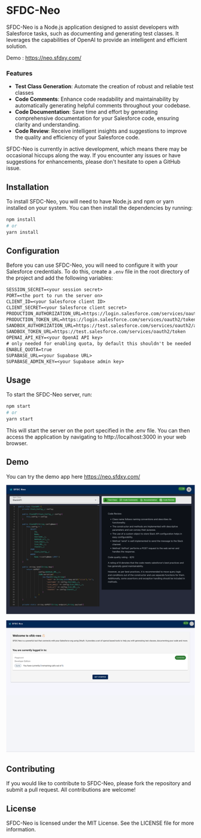 # SFDC-Neo

SFDC-Neo is a Node.js application designed to assist developers with Salesforce tasks, such as documenting and generating test classes. It leverages the capabilities of OpenAI to provide an intelligent and efficient solution.

Demo : https://neo.sfdxy.com/

### Features
   - **Test Class Generation**: Automate the creation of robust and reliable test classes
   - **Code Comments**:  Enhance code readability and maintainability by automatically generating helpful comments throughout your codebase.
   - **Code Documentation**: Save time and effort by generating comprehensive documentation for your Salesforce code, ensuring clarity and understanding.
   - **Code Review**: Receive intelligent insights and suggestions to improve the quality and efficiency of your Salesforce code.


SFDC-Neo is currently in active development, which means there may be occasional hiccups along the way. If you encounter any issues or have suggestions for enhancements, please don't hesitate to open a GitHub issue. 

## Installation

To install SFDC-Neo, you will need to have Node.js and npm or yarn installed on your system. You can then install the dependencies by running:

```bash
npm install
# or
yarn install
```


## Configuration
Before you can use SFDC-Neo, you will need to configure it with your Salesforce credentials. To do this, create a `.env` file in the root directory of the project and add the following variables:


```
SESSION_SECRET=<your session secret>
PORT=<the port to run the server on>
CLIENT_ID=<your Salesforce client ID>
CLIENT_SECRET=<your Salesforce client secret>
PRODUCTION_AUTHORIZATION_URL=https://login.salesforce.com/services/oauth2/authorize
PRODUCTION_TOKEN_URL=https://login.salesforce.com/services/oauth2/token
SANDBOX_AUTHORIZATION_URL=https://test.salesforce.com/services/oauth2/authorize
SANDBOX_TOKEN_URL=https://test.salesforce.com/services/oauth2/token
OPENAI_API_KEY=<your OpenAI API key>
# only needed for enabling quota, by default this shouldn't be needed
ENABLE_QUOTA=true
SUPABASE_URL=<your Supabase URL>
SUPABASE_ADMIN_KEY=<your Supabase admin key>
```

## Usage
To start the SFDC-Neo server, run:


```bash
npm start
# or
yarn start
```

This will start the server on the port specified in the .env file. You can then access the application by navigating to http://localhost:3000 in your web browser.

## Demo

You can try the demo app here https://neo.sfdxy.com/

![review.png](/screenshots/review.png)

![demo.gif](/screenshots/demo.gif)


## Contributing
If you would like to contribute to SFDC-Neo, please fork the repository and submit a pull request. All contributions are welcome!

## License
SFDC-Neo is licensed under the MIT License. See the LICENSE file for more information.
